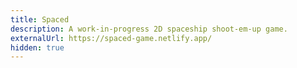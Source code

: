 ```yaml
---
title: Spaced
description: A work-in-progress 2D spaceship shoot-em-up game.
externalUrl: https://spaced-game.netlify.app/
hidden: true
---
```

